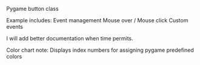 Pygame button class

Example includes:
	Event management
	Mouse over / Mouse click
	Custom events

I will add better documentation when time permits.


Color chart note:
	Displays index numbers for assigning pygame
	predefined colors
